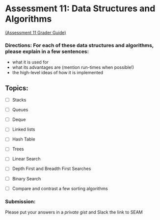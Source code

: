 # Assessment 11: Data Structures and Algorithms
[(Assessment 11 Grader Guide)](../objectives/11.md)


### Directions:  For each of these data structures and algorithms, please explain in a few sentences:
- what it is used for
- what its advantages are (mention run-times when possible!)
- the high-level ideas of how it is implemented


## Topics:
- [ ] Stacks
- [ ] Queues
- [ ] Deque
- [ ] Linked lists
- [ ] Hash Table
- [ ] Trees
- [ ] Linear Search
- [ ] Depth First and Breadth First Searches
- [ ] Binary Search
- [ ] Compare and contrast a few sorting algorithms


### Submission:
Please put your answers in a *private gist* and Slack the link to SEAM
